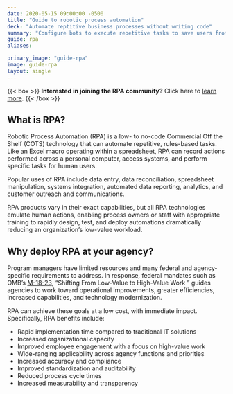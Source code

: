 ```yaml
---
date: 2020-05-15 09:00:00 -0500
title: "Guide to robotic process automation"
deck: "Automate reptitive business processes without writing code"
summary: "Configure bots to execute repetitive tasks to save users from performing mundane tasks repeatedly for the same process."
guide: rpa
aliases:

primary_image: "guide-rpa"
image: guide-rpa
layout: single
---
```


{{< box >}}
**Interested in joining the RPA community?** Click here to [learn more](https://digital.gov/communities/rpa/).
{{< /box >}}

## What is RPA?

Robotic Process Automation (RPA) is a low- to no-code Commercial Off the Shelf (COTS) technology that can automate repetitive, rules-based tasks. Like an Excel macro operating within a spreadsheet, RPA can record actions performed across a personal computer, access systems, and perform specific tasks for human users.

Popular uses of RPA include data entry, data reconciliation, spreadsheet manipulation, systems integration, automated data reporting, analytics, and customer outreach and communications.

RPA products vary in their exact capabilities, but all RPA technologies emulate human actions, enabling process owners or staff with appropriate training to rapidly design, test, and deploy automations dramatically reducing an organization’s low-value workload.

## Why deploy RPA at your agency?

Program managers have limited resources and many federal and agency-specific requirements to address. In response, federal mandates such as OMB’s [M-18-23](https://www.whitehouse.gov/wp-content/uploads/2018/08/M-18-23.pdf), “Shifting From Low-Value to High-Value Work ” guides agencies to work toward operational improvements, greater efficiencies, increased capabilities, and technology modernization.

RPA can achieve these goals at a low cost, with immediate impact. Specifically, RPA benefits include:

- Rapid implementation time compared to traditional IT solutions
- Increased organizational capacity
- Improved employee engagement with a focus on high-value work
- Wide-ranging applicability across agency functions and priorities
- Increased accuracy and compliance
- Improved standardization and auditability
- Reduced process cycle times
- Increased measurability and transparency

